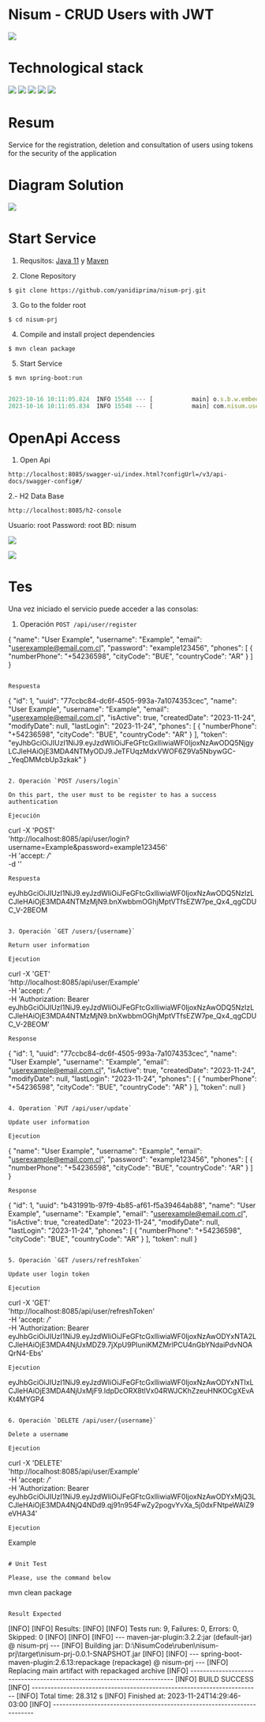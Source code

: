 # Nisum - CRUD Users with JWT

![](https://img.shields.io/badge/build-success-brightgreen.svg)

# Technological stack

![](https://img.shields.io/badge/java_11-✓-blue.svg)
![](https://img.shields.io/badge/spring_boot-✓-blue.svg)
![](https://img.shields.io/badge/h2_database-✓-blue.svg)
![](https://img.shields.io/badge/jwt-✓-blue.svg)
![](https://img.shields.io/badge/openapi_3-✓-blue.svg)

# Resum

Service for the registration, deletion and consultation of users using tokens for the security of the application 

# Diagram Solution

![](./resources/DiagramSolution.png)

# Start Service

1. Requsitos: [Java 11](https://www.java.com/download/) y [Maven](https://maven.apache.org)

2. Clone Repository

```
$ git clone https://github.com/yanidiprima/nisum-prj.git
```

3. Go to the folder root

```
$ cd nisum-prj
```

4. Compile and install project dependencies

```
$ mvn clean package
```

5. Start Service

```
$ mvn spring-boot:run
```

```javascript
 
2023-10-16 10:11:05.824  INFO 15548 --- [           main] o.s.b.w.embedded.tomcat.TomcatWebServer  : Tomcat started on port(s): 8080 (http) with context path ''
2023-10-16 10:11:05.834  INFO 15548 --- [           main] com.nisum.users.ServiceApplication       : Started ServiceApplication in 4.42 seconds (JVM running for 4.894)

```

# OpenApi Access
 

1. Open Api

`http://localhost:8085/swagger-ui/index.html?configUrl=/v3/api-docs/swagger-config#/` 

2.- H2 Data Base

`http://localhost:8085/h2-console` 

Usuario: root
Password: root
BD: nisum

![](./resources/DB_h2.png)


![](./resources/DB_EXAMPLE.png)


# Tes

Una vez iniciado el servicio puede acceder a las consolas:

1. Operación `POST /api/user/register`

{
  "name": "User Example",
  "username": "Example",
  "email": "userexample@email.com.cl",
  "password": "example123456",
  "phones": [
    {
      "numberPhone": "+54236598",
      "cityCode": "BUE",
      "countryCode": "AR"
    }
  ]
}


```

Respuesta

```
{
  "id": 1,
  "uuid": "77ccbc84-dc6f-4505-993a-7a1074353cec",
  "name": "User Example",
  "username": "Example",
  "email": "userexample@email.com.cl",
  "isActive": true,
  "createdDate": "2023-11-24",
  "modifyDate": null,
  "lastLogin": "2023-11-24",
  "phones": [
    {
      "numberPhone": "+54236598",
      "cityCode": "BUE",
      "countryCode": "AR"
    }
  ],
  "token": "eyJhbGciOiJIUzI1NiJ9.eyJzdWIiOiJFeGFtcGxlIiwiaWF0IjoxNzAwODQ5NjgyLCJleHAiOjE3MDA4NTMyODJ9.JeTFUqzMdxVWOF6Z9Va5NbywGC-_YeqDMMcbUp3zkak"
}
```

2. Operación `POST /users/login`

On this part, the user must to be register to has a success authentication

Ejecución
```
curl -X 'POST' \
  'http://localhost:8085/api/user/login?username=Example&password=example123456' \
  -H 'accept: */*' \
  -d ''
```
Respuesta
```
eyJhbGciOiJIUzI1NiJ9.eyJzdWIiOiJFeGFtcGxlIiwiaWF0IjoxNzAwODQ5NzIzLCJleHAiOjE3MDA4NTMzMjN9.bnXwbbmOGhjMptVTfsEZW7pe_Qx4_qgCDUC_V-2BEOM

```

3. Operación `GET /users/{username}`

Return user information

Ejecution
```
curl -X 'GET' \
  'http://localhost:8085/api/user/Example' \
  -H 'accept: */*' \
  -H 'Authorization: Bearer eyJhbGciOiJIUzI1NiJ9.eyJzdWIiOiJFeGFtcGxlIiwiaWF0IjoxNzAwODQ5NzIzLCJleHAiOjE3MDA4NTMzMjN9.bnXwbbmOGhjMptVTfsEZW7pe_Qx4_qgCDUC_V-2BEOM'
```
Response
```
{
  "id": 1,
  "uuid": "77ccbc84-dc6f-4505-993a-7a1074353cec",
  "name": "User Example",
  "username": "Example",
  "email": "userexample@email.com.cl",
  "isActive": true,
  "createdDate": "2023-11-24",
  "modifyDate": null,
  "lastLogin": "2023-11-24",
  "phones": [
    {
      "numberPhone": "+54236598",
      "cityCode": "BUE",
      "countryCode": "AR"
    }
  ],
  "token": null
}
```

4. Operation `PUT /api/user/update`

Update user information

Ejecution

```
{
  "name": "User Example",
  "username": "Example",
  "email": "userexample@email.com.cl",
  "password": "example123456",
  "phones": [
    {
      "numberPhone": "+54236598",
      "cityCode": "BUE",
      "countryCode": "AR"
    }
  ]
}
```
Response
```
{
  "id": 1,
  "uuid": "b431991b-97f9-4b85-af61-f5a39464ab88",
  "name": "User Example",
  "username": "Example",
  "email": "userexample@email.com.cl",
  "isActive": true,
  "createdDate": "2023-11-24",
  "modifyDate": null,
  "lastLogin": "2023-11-24",
  "phones": [
    {
      "numberPhone": "+54236598",
      "cityCode": "BUE",
      "countryCode": "AR"
    }
  ],
  "token": null
}
```

5. Operación `GET /users/refreshToken`

Update user login token

Ejecution
```
curl -X 'GET' \
  'http://localhost:8085/api/user/refreshToken' \
  -H 'accept: */*' \
  -H 'Authorization: Bearer eyJhbGciOiJIUzI1NiJ9.eyJzdWIiOiJFeGFtcGxlIiwiaWF0IjoxNzAwODYxNTA2LCJleHAiOjE3MDA4NjUxMDZ9.7jXpU9PIuniKMZMrlPCU4nGbYNdaiPdvNOAQrN4-Ebs'
  
```
Ejecution
```
eyJhbGciOiJIUzI1NiJ9.eyJzdWIiOiJFeGFtcGxlIiwiaWF0IjoxNzAwODYxNTIxLCJleHAiOjE3MDA4NjUxMjF9.IdpDcORX8tlVx04RWJCKhZzeuHNKOCgXEvAKt4MYGP4
```

6. Operación `DELETE /api/user/{username}`

Delete a username

Ejecution
```
curl -X 'DELETE' \
  'http://localhost:8085/api/user/Example' \
  -H 'accept: */*' \
  -H 'Authorization: Bearer eyJhbGciOiJIUzI1NiJ9.eyJzdWIiOiJFeGFtcGxlIiwiaWF0IjoxNzAwODYxMjQ3LCJleHAiOjE3MDA4NjQ4NDd9.qj91n954FwZy2pogvYvXa_5j0dxFNtpeWAIZ9eVHA34'
  
```
Ejecution
```
Example
```

# Unit Test

Please, use the command below

```
mvn clean package
```

Result Expected
```
[INFO]
[INFO] Results:
[INFO]
[INFO] Tests run: 9, Failures: 0, Errors: 0, Skipped: 0
[INFO]
[INFO]
[INFO] --- maven-jar-plugin:3.2.2:jar (default-jar) @ nisum-prj ---
[INFO] Building jar: D:\NisumCode\ruben\nisum-prj\target\nisum-prj-0.0.1-SNAPSHOT.jar
[INFO]
[INFO] --- spring-boot-maven-plugin:2.6.13:repackage (repackage) @ nisum-prj ---
[INFO] Replacing main artifact with repackaged archive
[INFO] ------------------------------------------------------------------------
[INFO] BUILD SUCCESS
[INFO] ------------------------------------------------------------------------
[INFO] Total time:  28.312 s
[INFO] Finished at: 2023-11-24T14:29:46-03:00
[INFO] ------------------------------------------------------------------------

```